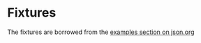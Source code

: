 # Fixtures

The fixtures are borrowed from the [examples section on json.org](https://json.org/example.html)
